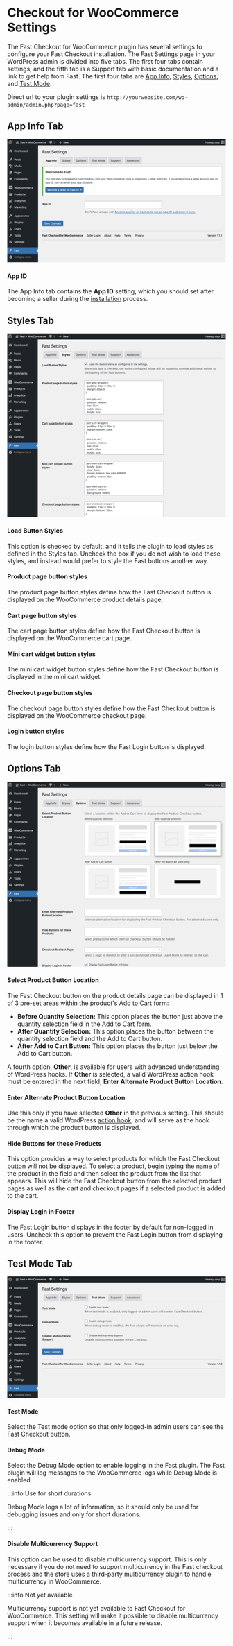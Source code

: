 # Checkout for WooCommerce Settings

The Fast Checkout for WooCommerce plugin has several settings to configure your Fast Checkout installation. The Fast Settings page in your WordPress admin is divided into five tabs. The first four tabs contain settings, and the fifth tab is a Support tab with basic documentation and a link to get help from Fast. The first four tabs are [App Info](#app-info-tab), [Styles](#styles-tab), [Options](#options-tab), and [Test Mode](#test-mode-tab).

Direct url to your plugin settings is `http://yourwebsite.com/wp-admin/admin.php?page=fast`

## App Info Tab
![App Info](images/woocommerce/app-info-tab.png)

#### App ID
The App Info tab contains the **App ID** setting, which you should set after becoming a seller during the [installation](/developer-portal/woocommerce-install-checkout.md) process.

## Styles Tab
![Styles Tab](images/woocommerce/styles-tab.png)

#### Load Button Styles
This option is checked by default, and it tells the plugin to load styles as defined in the Styles tab. Uncheck the box if you do not wish to load these styles, and instead would prefer to style the Fast buttons another way.

#### Product page button styles
The product page button styles define how the Fast Checkout button is displayed on the WooCommerce product details page.

#### Cart page button styles
The cart page button styles define how the Fast Checkout button is displayed on the WooCommerce cart page.

#### Mini cart widget button styles
The mini cart widget button styles define how the Fast Checkout button is displayed in the mini cart widget.


#### Checkout page button styles
The checkout page button styles define how the Fast Checkout button is displayed on the WooCommerce checkout page.


#### Login button styles
The login button styles define how the Fast Login button is displayed.


## Options Tab
![Options Tab](images/woocommerce/options-tab.png)

#### Select Product Button Location
The Fast Checkout button on the product details page can be displayed in 1 of 3 pre-set areas within the product's Add to Cart form:

* **Before Quantity Selection:** This option places the button just above the quantity selection field in the Add to Cart form.
* **After Quantity Selection:** This option places the button between the quantity selection field and the Add to Cart button.
* **After Add to Cart Button:** This option places the button just below the Add to Cart button.

A fourth option, **Other**, is available for users with advanced understanding of WordPress hooks. If **Other** is selected, a valid WordPress action hook must be entered in the next field, **Enter Alternate Product Button Location**.

#### Enter Alternate Product Button Location
Use this only if you have selected **Other** in the previous setting. This should be the name a valid WordPress [action hook](https://codex.wordpress.org/Plugin_API/Action_Reference), and will serve as the hook through which the product button is displayed.

#### Hide Buttons for these Products
This option provides a way to select products for which the Fast Checkout button will not be displayed. To select a product, begin typing the name of the product in the field and then select the product from the list that appears. This will hide the Fast Checkout button from the selected product pages as well as the cart and checkout pages if a selected product is added to the cart.

#### Display Login in Footer
The Fast Login button displays in the footer by default for non-logged in users. Uncheck this option to prevent the Fast Login button from displaying in the footer.

## Test Mode Tab
![Options Tab](images/woocommerce/test-mode-tab.png)

#### Test Mode
Select the Test mode option so that only logged-in admin users can see the Fast Checkout button.

#### Debug Mode
Select the Debug Mode option to enable logging in the Fast plugin. The Fast plugin will log messages to the WooCommerce logs while Debug Mode is enabled.

:::info Use for short durations

Debug Mode logs a lot of information, so it should only be used for debugging issues and only for short durations.

:::

#### Disable Multicurrency Support
This option can be used to disable multicurrency support. This is only necessary if you do not need to support multicurrency in the Fast checkout process and the store uses a third-party multicurrency plugin to handle multicurrency in WooCommerce.

:::info Not yet available

Multicurrency support is not yet available to Fast Checkout for WooCommerce. This setting will make it possible to disable multicurrency support when it becomes available in a future release.

:::